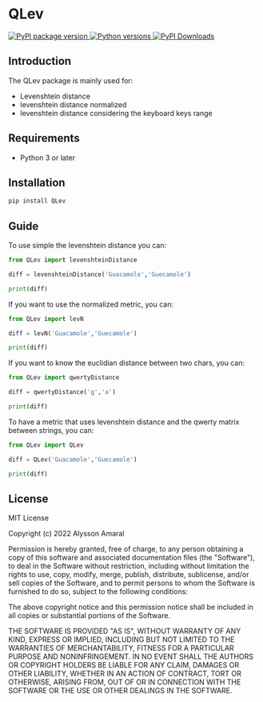 # QLev

<p>

  <a href="https://pypi.org/project/QLev/">
    <img src="https://img.shields.io/pypi/v/QLev"
         alt="PyPI package version">
  </a>
  <a href="https://www.python.org">
    <img src="https://img.shields.io/pypi/pyversions/QLev"
         alt="Python versions">
  </a>
  <a href="https://pypi.org/project/QLev/">
    <img src="https://img.shields.io/pypi/dm/QLev.svg?label=PyPI%20downloads"
         alt="PyPI Downloads">
  </a>
</p>

## Introduction
The QLev package is mainly used for:

* Levenshtein distance
* levenshtein distance normalized
* levenshtein distance considering the keyboard keys range 

## Requirements
* Python 3 or later

## Installation
```bash
pip install QLev
```

## Guide

To use simple the levenshtein distance you can:

```python
from QLev import levenshteinDistance

diff = levenshteinDistance('Guacamole','Guecamole')

print(diff)
```
If you want to use the normalized metric, you can:

```python
from QLev import levN

diff = levN('Guacamole','Guecamole')

print(diff)
```
If you want to know the euclidian distance between two chars, you can:

```python
from QLev import qwertyDistance

diff = qwertyDistance('g','a')

print(diff)
```

To have a metric that uses levenshtein distance and the qwerty matrix between strings, you can:

```python
from QLev import QLev

diff = QLev('Guacamole','Guecamole')

print(diff)
```


## License

MIT License

Copyright (c) 2022 Alysson Amaral

Permission is hereby granted, free of charge, to any person obtaining a copy
of this software and associated documentation files (the "Software"), to deal
in the Software without restriction, including without limitation the rights
to use, copy, modify, merge, publish, distribute, sublicense, and/or sell
copies of the Software, and to permit persons to whom the Software is
furnished to do so, subject to the following conditions:

The above copyright notice and this permission notice shall be included in all
copies or substantial portions of the Software.

THE SOFTWARE IS PROVIDED "AS IS", WITHOUT WARRANTY OF ANY KIND, EXPRESS OR
IMPLIED, INCLUDING BUT NOT LIMITED TO THE WARRANTIES OF MERCHANTABILITY,
FITNESS FOR A PARTICULAR PURPOSE AND NONINFRINGEMENT. IN NO EVENT SHALL THE
AUTHORS OR COPYRIGHT HOLDERS BE LIABLE FOR ANY CLAIM, DAMAGES OR OTHER
LIABILITY, WHETHER IN AN ACTION OF CONTRACT, TORT OR OTHERWISE, ARISING FROM,
OUT OF OR IN CONNECTION WITH THE SOFTWARE OR THE USE OR OTHER DEALINGS IN THE
SOFTWARE.